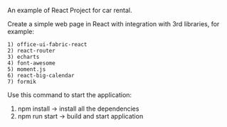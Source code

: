 An example of React Project for car rental.

Create a simple web page in React with integration with 3rd libraries, for example:

    1) office-ui-fabric-react
    2) react-router
    3) echarts
    4) font-awesome
    5) moment.js
    6) react-big-calendar
    7) formik

Use this command to start the application:

1) npm install -> install all the dependencies 
2) npm run start -> build and start application